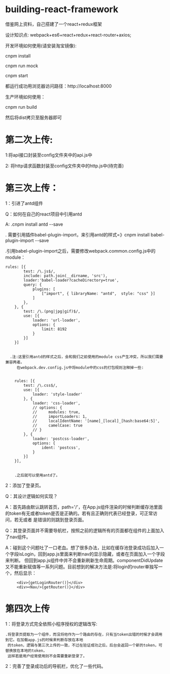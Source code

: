 # building-react-framework
借鉴网上资料，自己搭建了一个react+redux框架

设计知识点: webpack+es6+react+redux+react-router+axios;

开发环境如何使用(请安装淘宝镜像): 

cnpm install

cnpm run mock

cnpm start

都运行成功用浏览器访问路径：http://localhost:8000

生产环境如何使用：

cnpm run build

然后将dist拷贝至服务器即可


# 第二次上传:

1:将api接口封装至config文件夹中的api.js中


2: 将http请求函数封装至config文件夹中的http.js中(待完善)

# 第三次上传：

1：引进了antd组件

Q：如何在自己的react项目中引用antd

A: .cnpm install antd --save


   . 需要引用插件babel-plugin-import，来引用antd的样式=》cnpm install babel-plugin-import --save
   
   
   .引用babel-plugin-import之后，需要修改webpack.common.config.js中的module：
   
   
    rules: [{
            test: /\.js$/,
            include: path.join(__dirname, 'src'),
            loader:'babel-loader?cacheDirectory=true',
            query: {
                plugins: [
                    ["import", { libraryName: "antd",  style: "css" }]
                ]
            },
        }, {
            test: /\.(png|jpg|gif)$/,
            use: [{
                loader: 'url-loader',
                options: {
                    limit: 8192
                }
            }]
        }]
        
        
      .注:这里引用antd的样式之后，会和我们之前使用的module css产生冲突，所以我们需要兼容两者。
         在webpack.dev.config.js中将module中的css的打包规则注释掉一些:
      
      
        rules: [{
            test: /\.css$/,
            use: [{
                loader: 'style-loader'
            }, {
                loader: 'css-loader',
                // options: {
                //     modules: true,
                //     importLoaders: 1,
                //     localIdentName: '[name]_[local]_[hash:base64:5]',
                //     camelCase: true
                // }
            }, {
                loader: 'postcss-loader',
                options: {
                    ident: 'postcss',
                }
            }]
        }],
        
        
        .之后就可以使用antd了。
2：添加了登录页。

Q：其设计逻辑如何实现？

A：首先路由默认跳转首页，path='/'，在App.js组件渲染的时候判断缓存池里面的token有无或者token是否是正确的。若有且正确则代表已经登录，可正常访问，若无或者
  是错误的则跳到登录页面。
  
Q：其登录页面并不需要导航栏，按照之前的逻辑所有的页面都在组件的上面加入了nav组件。

A：碰到这个问题吐了一口老血。想了很多办法，比如在缓存池登录成功后加入一个字段isLogin，回到app.js里面来判断nav的显示隐藏，或者在页面加入一个字段来判断。
  但回到app.js组件中并不会重新刷新生命周期。componentDidUpdate又不能重新赋值等一系列问题。目前想到的解决方法是:将login的router单独写一个，然后显示：
  
   
         <div>{getLoginRouter()}</div>
         <div><Nav/>{getRouter()}</div> 
  
   # 第四次上传
   
   1：将登录方式完全依照小程序授权的逻辑改写:
   
    .将登录页提取为一个组件，而没将他作为一个路由的存在，只有当token出错的时候才会调用到它。在加载app.js的时候来判断存放在本地
     的token，逻辑与第三次上传的一致，不过在验证成功之后，后台会返回一个新的token，可替换放在本地的token，
     这样若是用户经常使用则不会需要重新登录了。
      
   2：完善了登录成功后的导航栏，优化了一些代码。
    
 
